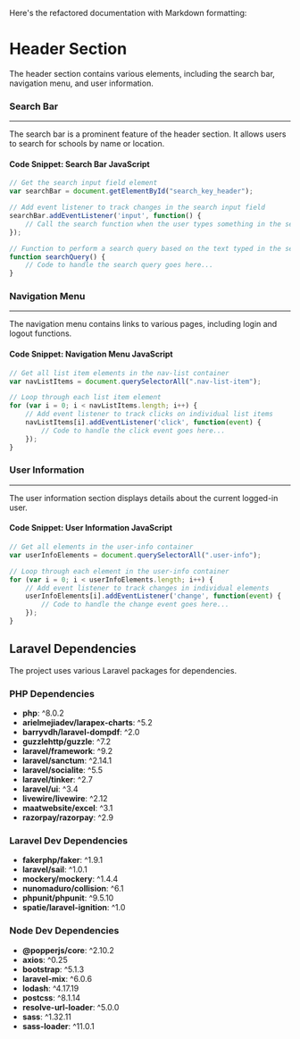 Here's the refactored documentation with Markdown formatting:

**Header Section**
================

The header section contains various elements, including the search bar, navigation menu, and user information.

### Search Bar
---------------

The search bar is a prominent feature of the header section. It allows users to search for schools by name or location.

#### Code Snippet: Search Bar JavaScript

```javascript
// Get the search input field element
var searchBar = document.getElementById("search_key_header");

// Add event listener to track changes in the search input field
searchBar.addEventListener('input', function() {
    // Call the search function when the user types something in the search box
});

// Function to perform a search query based on the text typed in the search box
function searchQuery() {
    // Code to handle the search query goes here...
}
```

### Navigation Menu
-------------------

The navigation menu contains links to various pages, including login and logout functions.

#### Code Snippet: Navigation Menu JavaScript

```javascript
// Get all list item elements in the nav-list container
var navListItems = document.querySelectorAll(".nav-list-item");

// Loop through each list item element
for (var i = 0; i < navListItems.length; i++) {
    // Add event listener to track clicks on individual list items
    navListItems[i].addEventListener('click', function(event) {
        // Code to handle the click event goes here...
    });
}
```

### User Information
--------------------

The user information section displays details about the current logged-in user.

#### Code Snippet: User Information JavaScript

```javascript
// Get all elements in the user-info container
var userInfoElements = document.querySelectorAll(".user-info");

// Loop through each element in the user-info container
for (var i = 0; i < userInfoElements.length; i++) {
    // Add event listener to track changes in individual elements
    userInfoElements[i].addEventListener('change', function(event) {
        // Code to handle the change event goes here...
    });
}
```

**Laravel Dependencies**
---------------------------

The project uses various Laravel packages for dependencies.

### PHP Dependencies

*   **php**: ^8.0.2
*   **arielmejiadev/larapex-charts**: ^5.2
*   **barryvdh/laravel-dompdf**: ^2.0
*   **guzzlehttp/guzzle**: ^7.2
*   **laravel/framework**: ^9.2
*   **laravel/sanctum**: ^2.14.1
*   **laravel/socialite**: ^5.5
*   **laravel/tinker**: ^2.7
*   **laravel/ui**: ^3.4
*   **livewire/livewire**: ^2.12
*   **maatwebsite/excel**: ^3.1
*   **razorpay/razorpay**: ^2.9

### Laravel Dev Dependencies

*   **fakerphp/faker**: ^1.9.1
*   **laravel/sail**: ^1.0.1
*   **mockery/mockery**: ^1.4.4
*   **nunomaduro/collision**: ^6.1
*   **phpunit/phpunit**: ^9.5.10
*   **spatie/laravel-ignition**: ^1.0

### Node Dev Dependencies

*   **@popperjs/core**: ^2.10.2
*   **axios**: ^0.25
*   **bootstrap**: ^5.1.3
*   **laravel-mix**: ^6.0.6
*   **lodash**: ^4.17.19
*   **postcss**: ^8.1.14
*   **resolve-url-loader**: ^5.0.0
*   **sass**: ^1.32.11
*   **sass-loader**: ^11.0.1